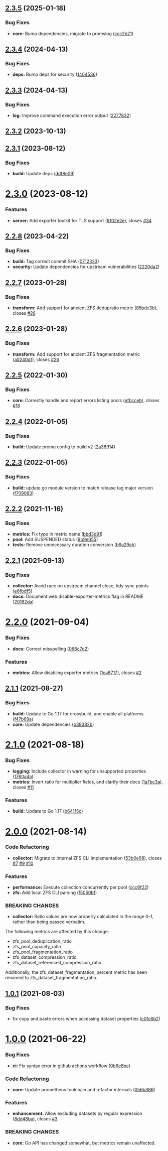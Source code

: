 ## [2.3.5](https://github.com/pdf/zfs_exporter/compare/v2.3.4...v2.3.5) (2025-01-18)


### Bug Fixes

* **core:** Bump dependencies, migrate to promslog ([ccc2b21](https://github.com/pdf/zfs_exporter/commit/ccc2b21))




## [2.3.4](https://github.com/pdf/zfs_exporter/compare/v2.3.3...v2.3.4) (2024-04-13)


### Bug Fixes

* **deps:** Bump deps for security ([1404536](https://github.com/pdf/zfs_exporter/commit/1404536))




## [2.3.3](https://github.com/pdf/zfs_exporter/compare/v2.3.2...v2.3.3) (2024-04-13)


### Bug Fixes

* **log:** Improve command execution error output ([2277832](https://github.com/pdf/zfs_exporter/commit/2277832))




## [2.3.2](https://github.com/pdf/zfs_exporter/compare/v2.3.1...v2.3.2) (2023-10-13)




## [2.3.1](https://github.com/pdf/zfs_exporter/compare/v2.3.0...v2.3.1) (2023-08-12)


### Bug Fixes

* **build:** Update deps ([ddf8e09](https://github.com/pdf/zfs_exporter/commit/ddf8e09))




# [2.3.0](https://github.com/pdf/zfs_exporter/compare/v2.2.8...v2.3.0) (2023-08-12)


### Features

* **server:** Add exporter toolkit for TLS support ([8102e2e](https://github.com/pdf/zfs_exporter/commit/8102e2e)), closes [#34](https://github.com/pdf/zfs_exporter/issues/34)




## [2.2.8](https://github.com/pdf/zfs_exporter/compare/v2.2.7...v2.2.8) (2023-04-22)


### Bug Fixes

* **build:** Tag correct commit SHA ([0712333](https://github.com/pdf/zfs_exporter/commit/0712333))
* **security:** Update dependencies for upstream vulnerabilities ([2220da2](https://github.com/pdf/zfs_exporter/commit/2220da2))




## [2.2.7](https://github.com/pdf/zfs_exporter/compare/v2.2.6...v2.2.7) (2023-01-28)


### Bug Fixes

* **transform:** Add support for ancient ZFS dedupratio metric ([85bdc3b](https://github.com/pdf/zfs_exporter/commit/85bdc3b)), closes [#26](https://github.com/pdf/zfs_exporter/issues/26)




## [2.2.6](https://github.com/pdf/zfs_exporter/compare/v2.2.5...v2.2.6) (2023-01-28)


### Bug Fixes

* **transform:** Add support for ancient ZFS fragmentation metric ([a0240d1](https://github.com/pdf/zfs_exporter/commit/a0240d1)), closes [#26](https://github.com/pdf/zfs_exporter/issues/26)




## [2.2.5](https://github.com/pdf/zfs_exporter/compare/v2.2.4...v2.2.5) (2022-01-30)


### Bug Fixes

* **core:** Correctly handle and report errors listing pools ([efbcceb](https://github.com/pdf/zfs_exporter/commit/efbcceb)), closes [#18](https://github.com/pdf/zfs_exporter/issues/18)




## [2.2.4](https://github.com/pdf/zfs_exporter/compare/v2.2.3...v2.2.4) (2022-01-05)


### Bug Fixes

* **build:** Update promu config to build v2 ([2a38914](https://github.com/pdf/zfs_exporter/commit/2a38914))




## [2.2.3](https://github.com/pdf/zfs_exporter/compare/v2.2.2...v2.2.3) (2022-01-05)


### Bug Fixes

* **build:** update go module version to match release tag major version ([f709083](https://github.com/pdf/zfs_exporter/commit/f709083))




## [2.2.2](https://github.com/pdf/zfs_exporter/compare/v2.2.1...v2.2.2) (2021-11-16)


### Bug Fixes

* **metrics:** Fix typo in metric name ([bbd3d91](https://github.com/pdf/zfs_exporter/commit/bbd3d91))
* **pool:** Add SUSPENDED status ([9b9e655](https://github.com/pdf/zfs_exporter/commit/9b9e655))
* **tests:** Remove unnecessary duration conversion ([b6a29ab](https://github.com/pdf/zfs_exporter/commit/b6a29ab))




## [2.2.1](https://github.com/pdf/zfs_exporter/compare/v2.2.0...v2.2.1) (2021-09-13)


### Bug Fixes

* **collector:** Avoid race on upstream channel close, tidy sync points ([e6fbdf5](https://github.com/pdf/zfs_exporter/commit/e6fbdf5))
* **docs:** Document web.disable-exporter-metrics flag in README ([20182da](https://github.com/pdf/zfs_exporter/commit/20182da))




# [2.2.0](https://github.com/pdf/zfs_exporter/compare/v2.1.1...v2.2.0) (2021-09-04)


### Bug Fixes

* **docs:** Correct misspelling ([066c7d2](https://github.com/pdf/zfs_exporter/commit/066c7d2))


### Features

* **metrics:** Allow disabling exporter metrics ([1ca8717](https://github.com/pdf/zfs_exporter/commit/1ca8717)), closes [#2](https://github.com/pdf/zfs_exporter/issues/2)




## [2.1.1](https://github.com/pdf/zfs_exporter/compare/v2.1.0...v2.1.1) (2021-08-27)


### Bug Fixes

* **build:** Update to Go 1.17 for crossbuild, and enable all platforms ([f47b69a](https://github.com/pdf/zfs_exporter/commit/f47b69a))
* **core:** Update dependencies ([b39382b](https://github.com/pdf/zfs_exporter/commit/b39382b))




# [2.1.0](https://github.com/pdf/zfs_exporter/compare/v2.0.0...v2.1.0) (2021-08-18)


### Bug Fixes

* **logging:** Include collector in warning for unsupported properties ([1760a4a](https://github.com/pdf/zfs_exporter/commit/1760a4a))
* **metrics:** Invert ratio for multiplier fields, and clarify their docs ([1a7bc3a](https://github.com/pdf/zfs_exporter/commit/1a7bc3a)), closes [#11](https://github.com/pdf/zfs_exporter/issues/11)


### Features

* **build:** Update to Go 1.17 ([b64115c](https://github.com/pdf/zfs_exporter/commit/b64115c))




# [2.0.0](https://github.com/pdf/zfs_exporter/compare/v1.0.1...v2.0.0) (2021-08-14)


### Code Refactoring

* **collector:** Migrate to internal ZFS CLI implementation ([53b0e98](https://github.com/pdf/zfs_exporter/commit/53b0e98)), closes [#7](https://github.com/pdf/zfs_exporter/issues/7) [#9](https://github.com/pdf/zfs_exporter/issues/9) [#10](https://github.com/pdf/zfs_exporter/issues/10)


### Features

* **performance:** Execute collection concurrently per pool ([ccc6f22](https://github.com/pdf/zfs_exporter/commit/ccc6f22))
* **zfs:** Add local ZFS CLI parsing ([f5050b1](https://github.com/pdf/zfs_exporter/commit/f5050b1))


### BREAKING CHANGES

* **collector:** Ratio values are now properly calculated in the range
0-1, rather than being passed verbatim.

The following metrics are affected by this change:
- zfs_pool_deduplication_ratio
- zfs_pool_capacity_ratio
- zfs_pool_fragmentation_ratio
- zfs_dataset_compression_ratio
- zfs_dataset_referenced_compression_ratio

Additionally, the zfs_dataset_fragmentation_percent metric has been
renamed to zfs_dataset_fragmentation_ratio.




## [1.0.1](https://github.com/pdf/zfs_exporter/compare/v1.0.0...v1.0.1) (2021-08-03)


### Bug Fixes

* fix copy and paste errors when accessing dataset properties ([c0fc6b2](https://github.com/pdf/zfs_exporter/commit/c0fc6b2))




# [1.0.0](https://github.com/pdf/zfs_exporter/compare/v0.0.3...v1.0.0) (2021-06-22)


### Bug Fixes

* **ci:** Fix syntax error in github actions workflow ([0b6e8bc](https://github.com/pdf/zfs_exporter/commit/0b6e8bc))


### Code Refactoring

* **core:** Update prometheus toolchain and refactor internals ([056b386](https://github.com/pdf/zfs_exporter/commit/056b386))


### Features

* **enhancement:** Allow excluding datasets by regular expression ([8dd48ba](https://github.com/pdf/zfs_exporter/commit/8dd48ba)), closes [#3](https://github.com/pdf/zfs_exporter/issues/3)


### BREAKING CHANGES

* **core:** Go API has changed somewhat, but metrics remain
unaffected.




